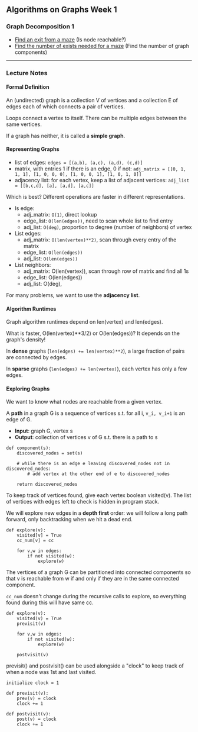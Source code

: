 ## Algorithms on Graphs Week 1
### Graph Decomposition 1

* [Find an exit from a maze]() (Is node reachable?)
* [Find the number of exists needed for a maze]() (Find the number of graph components)

---

### Lecture Notes
#### Formal Definition
An (undirected) graph is a collection V of vertices and a collection E of edges
each of which connects a pair of vertices.

Loops connect a vertex to itself.
There can be multiple edges between the same vertices.

If a graph has neither, it is called a **simple graph**.

#### Representing Graphs
* list of edges: `edges = [(a,b), (a,c), (a,d), (c,d)]`
* matrix, with entries 1 if there is an edge, 0 if not: `adj_matrix = [[0, 1, 1, 1], [1, 0, 0, 0], [1, 0, 0, 1], [1, 0, 1, 0]]`
* adjacency list: for each vertex, keep a list of adjacent 
vertices: `adj_list = [[b,c,d], [a], [a,d], [a,c]]`

Which is best?
Different operations are faster in different representations.

* Is edge:
	* adj_matrix: `O(1)`, direct lookup
	* edge_list: `O(len(edges))`, need to scan whole list to find entry
	* adj_list: `O(deg)`, proportion to degree (number of neighbors) of vertex
* List edges:
	* adj_matrix: `O(len(vertex)**2)`, scan through every entry of the matrix
	* edge_list: `O(len(edges))` 
	* adj_list: `O(len(edges))`
* List neighbors:
	* adj_matrix: O(len(vertex)), scan through row of matrix and find all 1s
	* edge_list: O(len(edges))
	* adj_list: O(deg),

For many problems, we want to use the **adjacency list**.

#### Algorithm Runtimes
Graph algorithm runtimes depend on len(vertex) and len(edges).

What is faster, O(len(vertex)**3/2) or O(len(edges))?
It depends on the graph's density!

In **dense** graphs (`len(edges) += len(vertex)**2`), a large fraction of pairs are connected
by edges.


In **sparse** graphs (`len(edges) += len(vertex)`), each vertex has only a few edges.

#### Exploring Graphs
We want to know what nodes are reachable from a given vertex.

A **path** in a graph G is a sequence of vertices s.t. for all i,
`v_i, v_i+1` is an edge of G.

* **Input**: graph G, vertex s
* **Output**: collection of vertices v of G s.t. there is a path to s

```
def component(s):
	discovered_nodes = set(s)

	# while there is an edge e leaving discovered_nodes not in discovered_nodes:
		# add vertex at the other end of e to discovered_nodes

	return discovered_nodes
```

To keep track of vertices found, give each vertex boolean visited(v). The list 
of vertices with edges left to check is hidden in program stack.

We will explore new edges in a **depth first** order: we will follow a long path
forward, only backtracking when we hit a dead end.

```
def explore(v):
	visited[v] = True
	cc_num[v] = cc

	for v,w in edges:
		if not visited(w):
			explore(w)
```

The vertices of a graph G can be partitioned into connected 
components so that v is reachable from w if and only if
they are in the same connected component.

`cc_num` doesn't change during the recursive calls to explore, so everything found during this will have same cc.

```
def explore(v):
	visited(v) = True
	previsit(v)

	for v,w in edges:
		if not visited(w):
			explore(w)

	postvisit(v)
```

previsit() and postvisit() can be used alongside a "clock" to keep track of when a node was 1st and last visited.

```
initialize clock = 1

def previsit(v):
	prev(v) = clock
	clock += 1

def postvisit(v):
	post(v) = clock
	clock += 1
```
